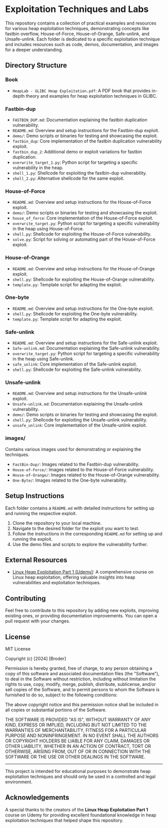 # Exploitation Techniques and Labs

This repository contains a collection of practical examples and resources for various heap exploitation techniques, demonstrating concepts like fastbin overflow, House-of-Force, House-of-Orange, Safe-unlink, and Unsafe-unlink. Each folder is dedicated to a specific exploitation technique and includes resources such as code, demos, documentation, and images for a deeper understanding.

## Directory Structure

### Book
- `HeapLab - GLIBC Heap Exploitation.pdf`: A PDF book that provides in-depth theory and examples for heap exploitation techniques in GLIBC.

### Fastbin-dup
- `FASTBIN_DUP.md`: Documentation explaining the fastbin duplication vulnerability.
- `README.md`: Overview and setup instructions for the Fastbin-dup exploit.
- `demo/`: Demo scripts or binaries for testing and showcasing the exploit.
- `fastbin_dup`: Core implementation of the fastbin duplication vulnerability exploit.
- `fastbin_dup_2`: Additional demo or exploit variations for fastbin duplication.
- `overwrite_target_1.py`: Python script for targeting a specific vulnerability in the heap.
- `shell_1.py`: Shellcode for exploiting the fastbin-dup vulnerability.
- `shell_2.py`: Alternative shellcode for the same exploit.

### House-of-Force
- `README.md`: Overview and setup instructions for the House-of-Force exploit.
- `demo/`: Demo scripts or binaries for testing and showcasing the exploit.
- `house_of_force`: Core implementation of the House-of-Force exploit.
- `overwrite_target.py`: Python script for targeting a specific vulnerability in the heap using House-of-Force.
- `shell.py`: Shellcode for exploiting the House-of-Force vulnerability.
- `solve.py`: Script for solving or automating part of the House-of-Force exploit.

### House-of-Orange
- `README.md`: Overview and setup instructions for the House-of-Orange exploit.
- `shell.py`: Shellcode for exploiting the House-of-Orange vulnerability.
- `template.py`: Template script for adapting the exploit.

### One-byte
- `README.md`: Overview and setup instructions for the One-byte exploit.
- `shell.py`: Shellcode for exploiting the One-byte vulnerability.
- `template.py`: Template script for adapting the exploit.

### Safe-unlink
- `README.md`: Overview and setup instructions for the Safe-unlink exploit.
- `Safe-unlink.md`: Documentation explaining the Safe-unlink vulnerability.
- `overwrite_target.py`: Python script for targeting a specific vulnerability in the heap using Safe-unlink.
- `safe_unlink`: Core implementation of the Safe-unlink exploit.
- `shell.py`: Shellcode for exploiting the Safe-unlink vulnerability.

### Unsafe-unlink
- `README.md`: Overview and setup instructions for the Unsafe-unlink exploit.
- `Unsafe-unlink.md`: Documentation explaining the Unsafe-unlink vulnerability.
- `demo/`: Demo scripts or binaries for testing and showcasing the exploit.
- `shell.py`: Shellcode for exploiting the Unsafe-unlink vulnerability.
- `unsafe_unlink`: Core implementation of the Unsafe-unlink exploit.

### images/
Contains various images used for demonstrating or explaining the techniques.

- `FastBin-Dup/`: Images related to the Fastbin-dup vulnerability.
- `House-of-Force/`: Images related to the House-of-Force vulnerability.
- `House-of-Orange/`: Images related to the House-of-Orange vulnerability.
- `One-Byte/`: Images related to the One-byte vulnerability.

## Setup Instructions

Each folder contains a `README.md` with detailed instructions for setting up and running the respective exploit.

1. Clone the repository to your local machine.
2. Navigate to the desired folder for the exploit you want to test.
3. Follow the instructions in the corresponding `README.md` for setting up and running the exploit.
4. Use the demo files and scripts to explore the vulnerability further.

## External Resources

- [Linux Heap Exploitation Part 1 (Udemy)](https://www.udemy.com/course/linux-heap-exploitation-part-1/): A comprehensive course on Linux heap exploitation, offering valuable insights into heap vulnerabilities and exploitation techniques.

## Contributing

Feel free to contribute to this repository by adding new exploits, improving existing ones, or providing documentation improvements. You can open a pull request with your changes.

## License

MIT License

Copyright (c) [2024] [Broder]

Permission is hereby granted, free of charge, to any person obtaining a copy
of this software and associated documentation files (the "Software"), to deal
in the Software without restriction, including without limitation the rights
to use, copy, modify, merge, publish, distribute, sublicense, and/or sell
copies of the Software, and to permit persons to whom the Software is
furnished to do so, subject to the following conditions:

The above copyright notice and this permission notice shall be included in all
copies or substantial portions of the Software.

THE SOFTWARE IS PROVIDED "AS IS", WITHOUT WARRANTY OF ANY KIND, EXPRESS OR
IMPLIED, INCLUDING BUT NOT LIMITED TO THE WARRANTIES OF MERCHANTABILITY,
FITNESS FOR A PARTICULAR PURPOSE AND NONINFRINGEMENT. IN NO EVENT SHALL THE
AUTHORS OR COPYRIGHT HOLDERS BE LIABLE FOR ANY CLAIM, DAMAGES OR OTHER
LIABILITY, WHETHER IN AN ACTION OF CONTRACT, TORT OR OTHERWISE, ARISING FROM,
OUT OF OR IN CONNECTION WITH THE SOFTWARE OR THE USE OR OTHER DEALINGS IN
THE SOFTWARE.


---

This project is intended for educational purposes to demonstrate heap exploitation techniques and should only be used in a controlled and legal environment.

## Acknowledgements

A special thanks to the creators of the **Linux Heap Exploitation Part 1** course on Udemy for providing excellent foundational knowledge in heap exploitation techniques that helped shape this repository.
